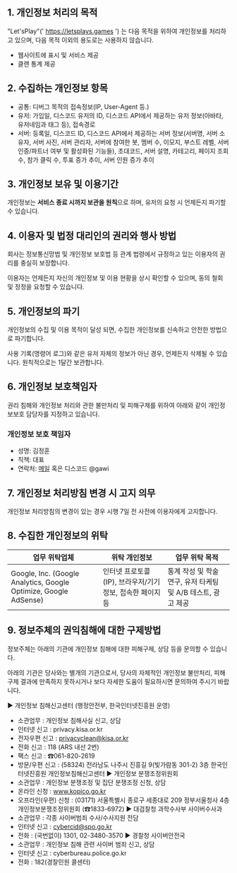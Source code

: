 ## 1. 개인정보 처리의 목적
"Let'sPlay"(' https://letsplays.games ') 는 다음 목적을 위하여 개인정보를 처리하고 있으며, 다음 목적 이외의 용도로는 사용하지 않습니다.

- 웹사이트에 표시 및 서비스 제공
- 클랜 통계 제공

## 2. 수집하는 개인정보 항목
- 공통: 디버그 목적의 접속정보(IP, User-Agent 등.)
- 유저: 가입일, 디스코드 유저의 ID, 디스코드 API에서 제공하는 유저 정보(아바타, 유저네임과 태그 등), 접속경로
 - 서버: 등록일, 디스코드 ID, 디스코드 API에서 제공하는 서버 정보(서버명, 서버 소유자, 서버 사진, 서버 관리자, 서버에 참여한 봇, 멤버 수, 이모지, 부스트 레벨, 서버 인증/파트너 여부 및 활성화된 기능들), 초대코드, 서버 설명, 카테고리, 페이지 조회수, 참가 클릭 수, 투표 증가 추이, 서버 인원 증가 추이

## 3. 개인정보 보유 및 이용기간
개인정보는 **서비스 종료 시까지 보관을 원칙**으로 하며, 유저의 요청 시 언제든지 파기할 수 있습니다.

## 4. 이용자 및 법정 대리인의 권리와 행사 방법
회사는 정보통신망법 및 개인정보 보호법 등 관계 법령에서 규정하고 있는 이용자의 권리를 충실히 보장합니다.

이용자는 언제든지 자신의 개인정보 및 이용 현황을 상시 확인할 수 있으며, 동의 철회 및 정정을 요청할 수 있습니다.

## 5. 개인정보의 파기
개인정보의 수집 및 이용 목적이 달성 되면, 수집한 개인정보를 신속하고 안전한 방법으로 파기합니다.

사용 기록(명령어 로그)와 같은 유저 자체의 정보가 아닌 경우, 언제든지 삭제될 수 있습니다. 원칙적으로는 1달간 보관합니다.

## 6. 개인정보 보호책임자
권리 침해와 개인정보 처리와 관한 불만처리 및 피해구제를 위하여 아래와 같이 개인정보보호 담당자를 지정하고 있습니다.

### 개인정보 보호 책임자
- 성명: 김정훈
- 직책: 대표
- 연락처: [메일](mailto:popop0982@naver.com) 혹은 디스코드 @gawi
## 7. 개인정보 처리방침 변경 시 고지 의무
개인정보 처리방침의 변경이 있는 경우 시행 7일 전 사전에 이용자에게 고지합니다.

## 8. 수집한 개인정보의 위탁

| 업무 위탁업체 | 위탁 개인정보 | 업무 위탁 목적 |
|------------|-----------|-------------|
| Google, Inc. (Google Analytics, Google Optimize, Google AdSense) | 인터넷 프로토콜(IP), 브라우저/기기 정보, 접속한 페이지 등 | 통계 작성 및 학술 연구, 유저 타케팅 및 A/B 테스트, 광고 제공 |


## 9. 정보주체의 권익침해에 대한 구제방법
정보주체는 아래의 기관에 개인정보 침해에 대한 피해구제, 상담 등을 문의할 수 있습니다.

아래의 기관은 당사와는 별개의 기관으로서, 당사의 자체적인 개인정보 불만처리, 피해 구제 결과에 만족하지 못하시거나 보다 자세한 도움이 필요하시면 문의하여 주시기 바랍니다.

▶ 개인정보 침해신고센터 (행정안전부, 한국인터넷진흥원 운영)
- 소관업무 : 개인정보 침해사실 신고, 상담
- 인터넷 신고 : privacy.kisa.or.kr
- 전자우편 신고 : privacyclean@kisa.or.kr
- 전화 신고 : 118 (ARS 내선 2번)
- 팩스 신고 : ☎061-820-2619
- 방문/우편 신고 : (58324) 전라남도 나주시 진흥길 9(빛가람동 301-2) 3층 한국인터넷진흥원 개인정보침해신고센터
▶ 개인정보 분쟁조정위원회
- 소관업무 : 개인정보 분쟁조정 및 집단 분쟁조정 신청, 상담
- 온라인 신청 : www.kopico.go.kr
- 오프라인(우편) 신청 : (03171) 서울특별시 종로구 세종대로 209 정부서울청사 4층 개인정보분쟁조정위원회 (☎1833-6972)
▶ 대검찰청 과학수사부 사이버수사과
- 소관업무 : 각종 사이버범죄 수사/수사지원 전담
- 인터넷 신고 : cybercid@spo.go.kr
- 전화 : (국번없이) 1301, 02-3480-3570
▶ 경찰청 사이버안전국
- 소관업무 : 개인정보 침해 관련 사이버 범죄 신고, 상담
- 인터넷 신고 : cyberbureau.police.go.kr
- 전화 : 182(경찰민원 콜센터)

